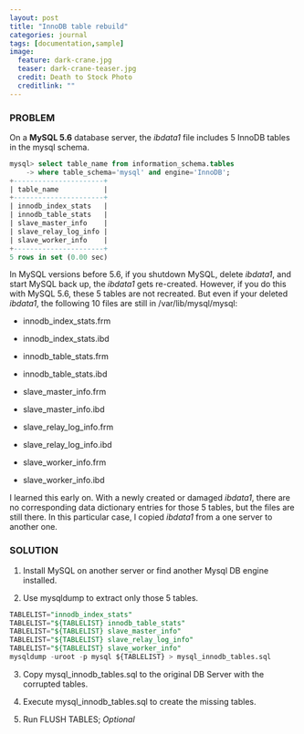 ```yaml
---
layout: post
title: "InnoDB table rebuild"
categories: journal
tags: [documentation,sample]
image:
  feature: dark-crane.jpg
  teaser: dark-crane-teaser.jpg
  credit: Death to Stock Photo
  creditlink: ""
---
```


### PROBLEM

On a **MySQL 5.6** database server, the *ibdata1* file includes 5 InnoDB tables in the mysql schema.

``` SQL
mysql> select table_name from information_schema.tables
    -> where table_schema='mysql' and engine='InnoDB';
+----------------------+
| table_name           |
+----------------------+
| innodb_index_stats   |
| innodb_table_stats   |
| slave_master_info    |
| slave_relay_log_info |
| slave_worker_info    |
+----------------------+
5 rows in set (0.00 sec)
```

In MySQL versions before 5.6, if you shutdown MySQL, delete *ibdata1*, and start MySQL back up, the *ibdata1* gets re-created. However, if you do this with MySQL 5.6, these 5 tables are not recreated. But even if your deleted *ibdata1*, the following 10 files are still in /var/lib/mysql/mysql:

* innodb_index_stats.frm

* innodb_index_stats.ibd

* innodb_table_stats.frm

* innodb_table_stats.ibd

* slave_master_info.frm

* slave_master_info.ibd

* slave_relay_log_info.frm

* slave_relay_log_info.ibd

* slave_worker_info.frm

* slave_worker_info.ibd

I learned this early on. With a newly created or damaged *ibdata1*, there are no corresponding data dictionary entries for those 5 tables, but the files are still there.
In this particular case, I copied *ibdata1* from a one server to another one.

### SOLUTION

1. Install MySQL on another server or find another Mysql DB engine installed.

2. Use mysqldump to extract only those 5 tables.

``` SQL
TABLELIST="innodb_index_stats"
TABLELIST="${TABLELIST} innodb_table_stats"
TABLELIST="${TABLELIST} slave_master_info"
TABLELIST="${TABLELIST} slave_relay_log_info"
TABLELIST="${TABLELIST} slave_worker_info"
mysqldump -uroot -p mysql ${TABLELIST} > mysql_innodb_tables.sql
```

3. Copy mysql_innodb_tables.sql to the original DB Server with the corrupted tables.

4. Execute mysql_innodb_tables.sql to create the missing tables.

5. Run FLUSH TABLES; *Optional*
